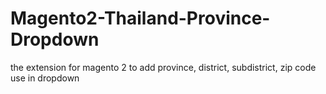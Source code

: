 # Magento2-Thailand-Province-Dropdown
the extension for magento 2 to add province, district, subdistrict, zip code use in dropdown
